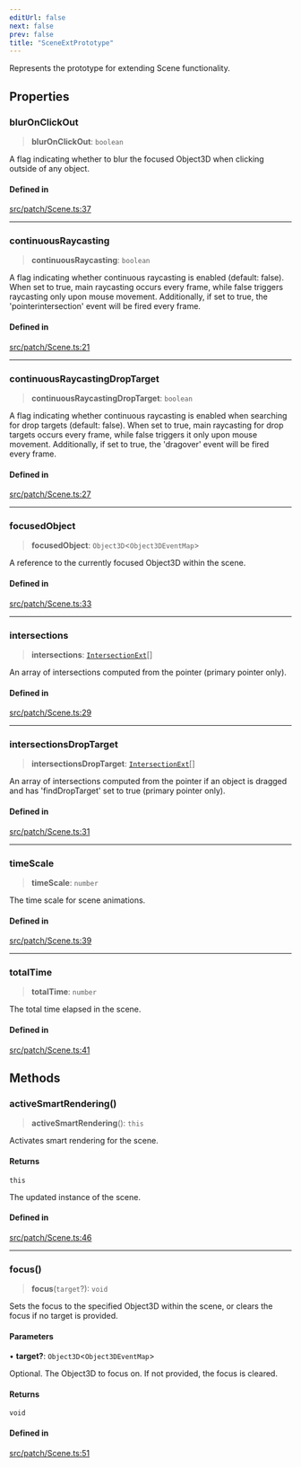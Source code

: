 ```yaml
---
editUrl: false
next: false
prev: false
title: "SceneExtPrototype"
---
```


Represents the prototype for extending Scene functionality.

## Properties

### blurOnClickOut

> **blurOnClickOut**: `boolean`

A flag indicating whether to blur the focused Object3D when clicking outside of any object.

#### Defined in

[src/patch/Scene.ts:37](https://github.com/agargaro/three.ez/blob/6a659b7871154988e88d8973e76bf92863e7cc6e/src/patch/Scene.ts#L37)

***

### continuousRaycasting

> **continuousRaycasting**: `boolean`

A flag indicating whether continuous raycasting is enabled (default: false).
When set to true, main raycasting occurs every frame, while false triggers raycasting only upon mouse movement.
Additionally, if set to true, the 'pointerintersection' event will be fired every frame.

#### Defined in

[src/patch/Scene.ts:21](https://github.com/agargaro/three.ez/blob/6a659b7871154988e88d8973e76bf92863e7cc6e/src/patch/Scene.ts#L21)

***

### continuousRaycastingDropTarget

> **continuousRaycastingDropTarget**: `boolean`

A flag indicating whether continuous raycasting is enabled when searching for drop targets (default: false).
When set to true, main raycasting for drop targets occurs every frame, while false triggers it only upon mouse movement. 
Additionally, if set to true, the 'dragover' event will be fired every frame.

#### Defined in

[src/patch/Scene.ts:27](https://github.com/agargaro/three.ez/blob/6a659b7871154988e88d8973e76bf92863e7cc6e/src/patch/Scene.ts#L27)

***

### focusedObject

> **focusedObject**: `Object3D`\<`Object3DEventMap`\>

A reference to the currently focused Object3D within the scene.

#### Defined in

[src/patch/Scene.ts:33](https://github.com/agargaro/three.ez/blob/6a659b7871154988e88d8973e76bf92863e7cc6e/src/patch/Scene.ts#L33)

***

### intersections

> **intersections**: [`IntersectionExt`](/three.ez/api/interfaces/intersectionext/)[]

An array of intersections computed from the pointer (primary pointer only).

#### Defined in

[src/patch/Scene.ts:29](https://github.com/agargaro/three.ez/blob/6a659b7871154988e88d8973e76bf92863e7cc6e/src/patch/Scene.ts#L29)

***

### intersectionsDropTarget

> **intersectionsDropTarget**: [`IntersectionExt`](/three.ez/api/interfaces/intersectionext/)[]

An array of intersections computed from the pointer if an object is dragged and has 'findDropTarget' set to true (primary pointer only).

#### Defined in

[src/patch/Scene.ts:31](https://github.com/agargaro/three.ez/blob/6a659b7871154988e88d8973e76bf92863e7cc6e/src/patch/Scene.ts#L31)

***

### timeScale

> **timeScale**: `number`

The time scale for scene animations.

#### Defined in

[src/patch/Scene.ts:39](https://github.com/agargaro/three.ez/blob/6a659b7871154988e88d8973e76bf92863e7cc6e/src/patch/Scene.ts#L39)

***

### totalTime

> **totalTime**: `number`

The total time elapsed in the scene.

#### Defined in

[src/patch/Scene.ts:41](https://github.com/agargaro/three.ez/blob/6a659b7871154988e88d8973e76bf92863e7cc6e/src/patch/Scene.ts#L41)

## Methods

### activeSmartRendering()

> **activeSmartRendering**(): `this`

Activates smart rendering for the scene.

#### Returns

`this`

The updated instance of the scene.

#### Defined in

[src/patch/Scene.ts:46](https://github.com/agargaro/three.ez/blob/6a659b7871154988e88d8973e76bf92863e7cc6e/src/patch/Scene.ts#L46)

***

### focus()

> **focus**(`target`?): `void`

Sets the focus to the specified Object3D within the scene, or clears the focus if no target is provided.

#### Parameters

• **target?**: `Object3D`\<`Object3DEventMap`\>

Optional. The Object3D to focus on. If not provided, the focus is cleared.

#### Returns

`void`

#### Defined in

[src/patch/Scene.ts:51](https://github.com/agargaro/three.ez/blob/6a659b7871154988e88d8973e76bf92863e7cc6e/src/patch/Scene.ts#L51)
